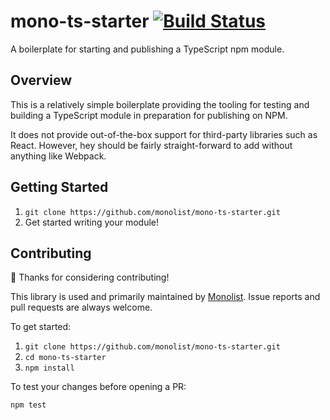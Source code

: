 # mono-ts-starter [![Build Status](https://travis-ci.org/monolist/mono-ts-starter.svg?branch=master)](https://travis-ci.org/monolist/mono-ts-starter)

A boilerplate for starting and publishing a TypeScript npm module.

## Overview

This is a relatively simple boilerplate providing the tooling for testing and building a TypeScript module
in preparation for publishing on NPM.

It does not provide out-of-the-box support for third-party libraries such as React. However, hey should be fairly straight-forward
to add without anything like Webpack.

## Getting Started

1. `git clone https://github.com/monolist/mono-ts-starter.git`
2. Get started writing your module!

## Contributing

🎊 Thanks for considering contributing!

This library is used and primarily maintained by [Monolist](https://monolist.co). Issue reports and pull requests are always welcome.

To get started:

1. `git clone https://github.com/monolist/mono-ts-starter.git`
2. `cd mono-ts-starter`
3. `npm install`

To test your changes before opening a PR:

`npm test`
